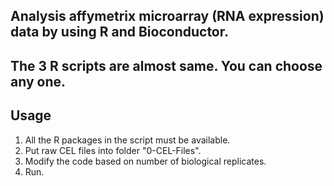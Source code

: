 
## Analysis affymetrix microarray (RNA expression) data by using R and Bioconductor.
## The 3 R scripts are almost same. You can choose any one.
                                                                                
## Usage
1. All the R packages in the script must be available.                   
2. Put raw CEL files into folder "0-CEL-Files".
3. Modify the code based on number of biological replicates.
4. Run.
                                                                                     
